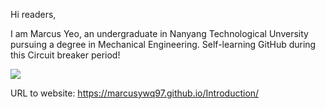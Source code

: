 Hi readers,

I am Marcus Yeo, an undergraduate in Nanyang Technological Unversity pursuing a degree in Mechanical Engineering. 
Self-learning GitHub during this Circuit breaker period!

![](/images/kok.jpg)

URL to website: https://marcusywq97.github.io/Introduction/
